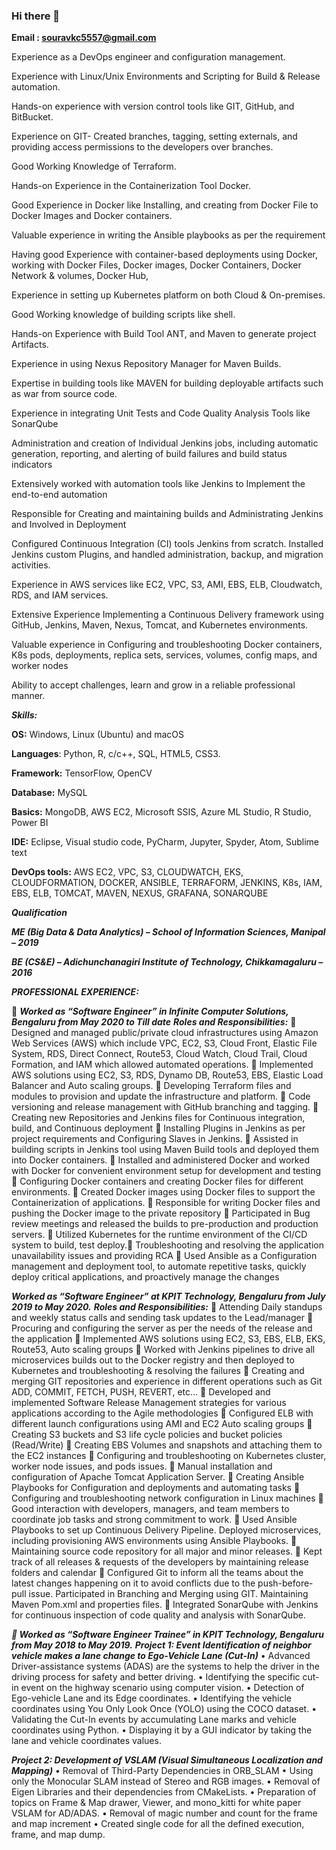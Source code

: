 ### Hi there 👋

**Email : souravkc5557@gmail.com**

Experience as a DevOps engineer and configuration management. 

Experience with Linux/Unix Environments and Scripting for Build & Release automation. 

Hands-on experience with version control tools like GIT, GitHub, and BitBucket. 

Experience on GIT- Created branches, tagging, setting externals, and providing access permissions to the developers over branches. 

Good Working Knowledge of Terraform.  

Hands-on Experience in the Containerization Tool Docker. 

Good Experience in Docker like Installing, and creating from Docker File to Docker Images and Docker containers. 

Valuable experience in writing the Ansible playbooks as per the requirement 

Having good Experience with container-based deployments using Docker, working with Docker Files, Docker images, Docker Containers, Docker Network & volumes, Docker Hub, 

Experience in setting up Kubernetes platform on both Cloud & On-premises. 

Good Working knowledge of building scripts like shell. 

Hands-on Experience with Build Tool ANT, and Maven to generate project Artifacts. 

Experience in using Nexus Repository Manager for Maven Builds. 

Expertise in building tools like MAVEN for building deployable artifacts such as war from source code. 

Experience in integrating Unit Tests and Code Quality Analysis Tools like SonarQube 

Administration and creation of Individual Jenkins jobs, including automatic generation, reporting, and alerting of build failures and build status indicators 

Extensively worked with automation tools like Jenkins to Implement the end-to-end automation 

Responsible for Creating and maintaining builds and Administrating Jenkins and Involved in Deployment 

Configured Continuous Integration (CI) tools Jenkins from scratch. Installed Jenkins custom Plugins, and handled administration, backup, and migration activities. 

Experience in AWS services like EC2, VPC, S3, AMI, EBS, ELB, Cloudwatch, RDS, and IAM services. 

Extensive Experience Implementing a Continuous Delivery framework using GitHub, Jenkins, Maven, Nexus, Tomcat, and Kubernetes environments. 

Valuable experience in Configuring and troubleshooting Docker containers, K8s pods, deployments, replica sets, services, volumes, config maps, and worker nodes 

Ability to accept challenges, learn and grow in a reliable professional manner. 



***Skills:***

**OS:** Windows, Linux (Ubuntu) and macOS

**Languages**: Python, R, c/c++, SQL, HTML5, CSS3.

**Framework:** TensorFlow, OpenCV

**Database:** MySQL

**Basics:** MongoDB, AWS EC2, Microsoft SSIS, Azure ML Studio, R Studio, Power BI

**IDE:** Eclipse, Visual studio code, PyCharm, Jupyter, Spyder, Atom, Sublime text

**DevOps tools:** AWS EC2, VPC, S3, CLOUDWATCH, EKS, CLOUDFORMATION, DOCKER, ANSIBLE, TERRAFORM, JENKINS, K8s, IAM, EBS, ELB, TOMCAT, MAVEN, NEXUS, GRAFANA, SONARQUBE


***Qualification***

***ME (Big Data & Data Analytics) – School of Information Sciences, Manipal – 2019***

***BE (CS&E) – Adichunchanagiri Institute of Technology, Chikkamagaluru – 2016***


***PROFESSIONAL EXPERIENCE:***
      
 ***Worked as “Software Engineer” in Infinite Computer Solutions, Bengaluru from May 2020 to Till date***
          ***Roles and Responsibilities:***
                 Designed and managed public/private cloud infrastructures using Amazon Web Services (AWS) which
                include VPC, EC2, S3, Cloud Front, Elastic File System, RDS, Direct Connect, Route53, Cloud Watch,
                Cloud Trail, Cloud Formation, and IAM which allowed automated operations.
                 Implemented AWS solutions using EC2, S3, RDS, Dynamo DB, Route53, EBS, Elastic Load Balancer and
                Auto scaling groups.
                 Developing Terraform files and modules to provision and update the infrastructure and platform.
                 Code versioning and release management with GitHub branching and tagging.
                 Creating new Repositories and Jenkins files for Continuous integration, build, and Continuous deployment
                 Installing Plugins in Jenkins as per project requirements and Configuring Slaves in Jenkins.
                 Assisted in building scripts in Jenkins tool using Maven Build tools and deployed them into Docker containers.
                 Installed and administered Docker and worked with Docker for convenient environment setup for
                development and testing
                 Configuring Docker containers and creating Docker files for different environments.
                 Created Docker images using Docker files to support the Containerization of applications.
                 Responsible for writing Docker files and pushing the Docker image to the private repository
                 Participated in Bug review meetings and released the builds to pre-production and production servers.
                 Utilized Kubernetes for the runtime environment of the CI/CD system to build, test deploy. Troubleshooting and resolving the application unavailability issues and providing RCA
                 Used Ansible as a Configuration management and deployment tool, to automate repetitive tasks,
                quickly deploy critical applications, and proactively manage the changes

      
***Worked as “Software Engineer” at KPIT Technology, Bengaluru from July 2019 to May 2020.***
            ***Roles and Responsibilities:***
                     Attending Daily standups and weekly status calls and sending task updates to the Lead/manager
                     Procuring and configuring the server as per the needs of the release and the application
                     Implemented AWS solutions using EC2, S3, EBS, ELB, EKS, Route53, Auto scaling groups
                     Worked with Jenkins pipelines to drive all microservices builds out to the Docker registry and then
                    deployed to Kubernetes and troubleshooting & resolving the failures
                     Creating and merging GIT repositories and experience in different operations such as Git ADD,
                    COMMIT, FETCH, PUSH, REVERT, etc...
                     Developed and implemented Software Release Management strategies for various applications
                    according to the Agile methodologies
                     Configured ELB with different launch configurations using AMI and EC2 Auto scaling groups
                     Creating S3 buckets and S3 life cycle policies and bucket policies (Read/Write)
                     Creating EBS Volumes and snapshots and attaching them to the EC2 instances
                     Configuring and troubleshooting on Kubernetes cluster, worker node issues, and pods issues.
                     Manual installation and configuration of Apache Tomcat Application Server.
                     Creating Ansible Playbooks for Configuration and deployments and automating tasks
                     Configuring and troubleshooting network configuration in Linux machines
                     Good interaction with developers, managers, and team members to coordinate job tasks and
                    strong commitment to work.
                     Used Ansible Playbooks to set up Continuous Delivery Pipeline. Deployed microservices,
                    including provisioning AWS environments using Ansible Playbooks.
                     Maintaining source code repository for all major and minor releases.
                     Kept track of all releases & requests of the developers by maintaining release folders and calendar
                     Configured Git to inform all the teams about the latest changes happening on it to avoid conflicts due to
                    the push-before-pull issue. Participated in Branching and Merging using GIT. Maintaining Maven
                    Pom.xml and properties files.
                     Integrated SonarQube with Jenkins for continuous inspection of code quality and analysis with
                    SonarQube.
                    
*** Worked as “Software Engineer Trainee” in KPIT Technology, Bengaluru from May 2018 to May 2019.***
          ***Project 1: Event Identification of neighbor vehicle makes a lane change to Ego-Vehicle Lane (Cut-In)***
                • Advanced Driver-assistance systems (ADAS) are the systems to help the driver in the driving process for safety and better driving.
                • Identifying the specific cut-in event on the highway scenario using computer vision.
                • Detection of Ego-vehicle Lane and its Edge coordinates.
                • Identifying the vehicle coordinates using You Only Look Once (YOLO) using the COCO dataset.
                • Validating the Cut-In events by accumulating Lane marks and vehicle coordinates using Python.
                • Displaying it by a GUI indicator by taking the lane and vehicle coordinates values.

***Project 2: Development of VSLAM (Visual Simultaneous Localization and Mapping)***
          • Removal of Third-Party Dependencies in ORB_SLAM
          • Using only the Monocular SLAM instead of Stereo and RGB images.
          • Removal of Eigen Libraries and their dependencies from CMakeLists.
          • Preparation of topics on Frame & Map drawer, Viewer, and mono_kitti for white paper VSLAM for AD/ADAS.
          • Removal of magic number and count for the frame and map increment
          • Created single code for all the defined execution, frame, and map dump.










<!--
**SouravGowda/SouravGowda** is a ✨ _special_ ✨ repository because its `README.md` (this file) appears on your GitHub profile.

Here are some ideas to get you started:

- 🔭 I’m currently working on ...
- 🌱 I’m currently learning ...
- 👯 I’m looking to collaborate on ...
- 🤔 I’m looking for help with ...
- 💬 Ask me about ...
- 📫 How to reach me: ...
- 😄 Pronouns: ...
- ⚡ Fun fact: ...
-->
